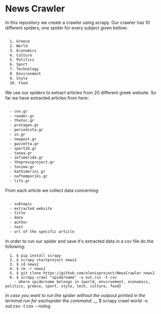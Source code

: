# News Crawler

In this repository we create a crawler using scrapy.
Our crawler has 10 different spiders, one spider for every subject given bellow:

``` bash

  1. Greece
  2. World
  3. Economics
  4. Culture
  5. Politics
  6. Sport
  7. Technology
  8. Environment
  9. Style
  10. Food
```

We use our spiders to extract articles from 20 different greek website. So far we have extracted articles from here:

``` bash

  - cnn.gr
  - reader.gr
  - thetoc.gr
  - protagon.gr
  - periodista.gr
  - in.gr
  - newpost.gr
  - gazzetta.gr
  - sport24.gr
  - tanea.gr
  - iefimerida.gr
  - thepressproject.gr
  - tovima.gr
  - kathimerini.gr
  - naftemporiki.gr
  - lifo.gr
```

From each article we collect data concerning:

``` bash

  - subtopic
  - extracted website
  - title
  - date
  - author
  - text
  - url of the specific article
```

In order to run our spider and save it's extracted data in a csv file do the following:

```
  1. $ pip install scrapy
  2. $ scrapy startproject news2
  3. $ cd news2
  4. $ rm -r news2
  5. $ git clone https://github.com/elenisproject/NewsCrawler news2
  6. $ scrapy crawl "spidername" -o out.csv -t csv
    - where spidername belongs in {world, environment, economics, politics, greece, sport, style, tech, culture, food}
```

*In case you want to run the spider without the outpout printed in the terminal run for eachspider the command:* __
$ scrapy crawl world -o out.csv -t csv --nolog
